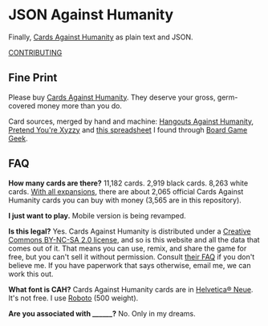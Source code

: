 # JSON Against Humanity

Finally, [Cards Against Humanity](https://cardsagainsthumanity.com/) as plain text and JSON.

[CONTRIBUTING](./CONTRIBUTING.md)

## Fine Print

Please buy [Cards Against Humanity](https://cardsagainsthumanity.com/). They deserve your gross, germ-covered money more than you do.

Card sources, merged by hand and machine: [Hangouts Against Humanity](https://github.com/samurailink3/hangouts-against-humanity), [Pretend You're Xyzzy](http://pyx-3.pretendyoure.xyz/zy/viewcards.jsp) and [this spreadsheet](https://docs.google.com/spreadsheet/ccc?key=0Ajv9fdKngBJ_dHFvZjBzZDBjTE16T3JwNC0tRlp6Wnc&usp=sharing#gid=55) I found through [Board Game Geek](https://boardgamegeek.com/).

## FAQ

**How many cards are there?** 11,182 cards. 2,919 black cards. 8,263 white cards. [With all expansions](https://store.cardsagainsthumanity.com/), there are about 2,065 official Cards Against Humanity cards you can buy with money (3,565 are in this repository).

**I just want to play.** Mobile version is being revamped.

**Is this legal?** Yes. Cards Against Humanity is distributed under a [Creative Commons BY-NC-SA 2.0 license](https://creativecommons.org/licenses/by-nc-sa/2.0/), and so is this website and all the data that comes out of it. That means you can use, remix, and share the game for free, but you can't sell it without permission. Consult [their FAQ](https://cardsagainsthumanity.com/#info) if you don't believe me. If you have paperwork that says otherwise, email me, we can work this out.

**What font is CAH?** Cards Against Humanity cards are in [Helvetica® Neue](https://www.myfonts.com/fonts/linotype/neue-helvetica/). It's not free. I use [Roboto](http://www.google.com/fonts/specimen/Roboto) (500 weight).

**Are you associated with ______?** No. Only in my dreams.
